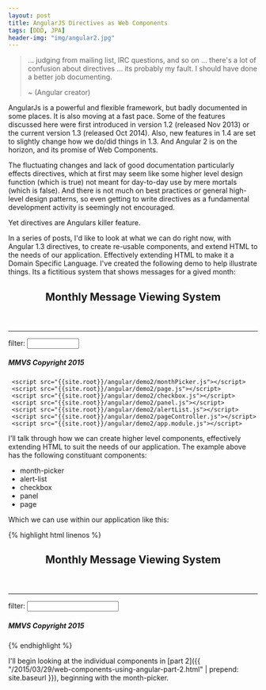 ```yaml
---
layout: post
title: AngularJS Directives as Web Components
tags: [DDD, JPA]
header-img: "img/angular2.jpg"
---
```


>... judging from mailing list, IRC questions, and so on ... there's a lot of confusion about directives ... its probably my fault. I should have done a better job documenting.
>
> ~ (Angular creator)

AngularJs is a powerful and flexible framework, but badly documented in some places. It is also moving at a fast pace. Some of the features discussed here were first introduced in version 1.2 (released Nov 2013) or the current version 1.3 (released Oct 2014). Also, new features in 1.4 are set to slightly change how we do/did things in 1.3. And Angular 2 is on the horizon, and its promise of Web Components.

The fluctuating changes and lack of good documentation particularly effects directives, which at first may seem like some higher level design function (which is true) not meant for day-to-day use by mere mortals (which is false). And there is not much on best practices or general high-level design patterns, so even getting to write directives as a fundamental development activity is seemingly not encouraged.

Yet directives are Angulars killer feature.

In a series of posts, I'd like to look at what we can do right now, with Angular 1.3 directives, to create re-usable components, and extend HTML to the needs of our application. Effectively extending HTML to make it a Domain Specific Language. I've created the following demo to help illustrate things. Its a fictitious system that shows messages for a gived month:

<script src="{{site.root}}/angular/js/angular.js"></script>
 <div ng-app="app">
     <page ng-controller="PageController as ctrl">
         <header>
             <h2>Monthly Message Viewing System</h2>
         </header>
         <sidebar>
             <panel heading="Month picker">
                 <month-picker 
                     multi="[[[ ctrl.multiMode ]]]" 
                     month-selected-expression="ctrl.selectMonth(month)">
                 </month-picker>
             </panel>
             <panel heading='Options'>
                 <checkbox label="multi-mode" model="ctrl.multiMode  "></checkbox>
                 <checkbox class="text-danger" label="| danger" model="ctrl.showDanger"></checkbox>
                 <checkbox class="text-warning" label="| warning" model="ctrl.showWarning"></checkbox>
                 <checkbox class="text-info" label="| info" model="ctrl.showInfo"></checkbox>
                 <hr />
                 <span>
                     filter: <input type='text' size="10" ng-model="ctrl.messageFilter"></input>
                 </span>
             </panel>
         </sidebar>
         <main>
             <panel heading="Alerts">
                 <alert-list
                     months="ctrl.currentMonth"
                     show-danger="ctrl.showDanger"
                     show-warning="ctrl.showWarning"
                     show-info="ctrl.showInfo"
                     filter="ctrl.messageFilter">
                 </alert-list>
             </panel>
         </main>
         <footer>
             <h5>MMVS Copyright 2015</h5>
         </footer>
     </page>
     
     <script src="{{site.root}}/angular/demo2/monthPicker.js"></script>
     <script src="{{site.root}}/angular/demo2/page.js"></script>
     <script src="{{site.root}}/angular/demo2/checkbox.js"></script>
     <script src="{{site.root}}/angular/demo2/panel.js"></script>
     <script src="{{site.root}}/angular/demo2/alertList.js"></script>
     <script src="{{site.root}}/angular/demo2/pageController.js"></script>
     <script src="{{site.root}}/angular/demo2/app.module.js"></script>
 </div>


I'll talk through how we can create higher level components, effectively extending HTML to suit the needs of our application. The example above has the following constituant components:

- month-picker
- alert-list
- checkbox
- panel
- page

Which we can use within our application like this:

{% highlight html linenos %}
<page ng-controller="PageController as ctrl">
	<header>
   	<h2>Monthly Message Viewing System</h2>
	</header>
	<sidebar>
		<panel heading="Month picker">
			<month-picker 
				multi="{{ ctrl.multiMode }}" 
				month-selected-expression="ctrl.selectMonth(month)">
			</month-picker>
		</panel>
		<panel heading='Options'>
			<checkbox label="multi-mode" model="ctrl.multiMode  "></checkbox>
			<checkbox class="text-danger" label="| danger" model="ctrl.showDanger"></checkbox>
			<checkbox class="text-warning" label="| warning" model="ctrl.showWarning"></checkbox>
			<checkbox class="text-info" label="| info" model="ctrl.showInfo"></checkbox>
			<hr />
			<span>filter: <input type='text' ng-model="ctrl.messageFilter"></input></span>
		</panel>
	</sidebar>
	<main>
		<panel heading="Alerts">
			<alert-list
				months="ctrl.currentMonth"
				show-danger="ctrl.showDanger"
				show-warning="ctrl.showWarning"
				show-info="ctrl.showInfo"
				filter="ctrl.messageFilter">
			</alert-list>
		</panel>
	</main>
	<footer>
		<h5>MMVS Copyright 2015</h5>
	</footer>
 </page>
 {% endhighlight %}
 
I'll begin looking at the individual components in [part 2]({{ "/2015/03/29/web-components-using-angular-part-2.html" | prepend: site.baseurl }}), beginning with the month-picker.

